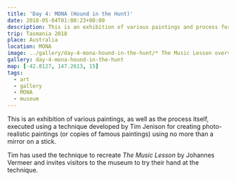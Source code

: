 ```yaml
---
title: 'Day 4: MONA (Hound in the Hunt)'
date: 2018-05-04T01:00:23+00:00
description: This is an exhibition of various paintings and process for creating photo-realistic paintings (or copies of famous paintings).
trip: Tasmania 2018
place: Australia
location: MONA
image: ../gallery/day-4-mona-hound-in-the-hunt/* The Music Lesson overview.jpeg
gallery: day-4-mona-hound-in-the-hunt
map: [-42.8127, 147.2613, 15]
tags:
  - art
  - gallery
  - MONA
  - museum
---
```


This is an exhibition of various paintings, as well as the process itself, executed using a technique developed by Tim Jenison for creating photo-realistic paintings (or copies of famous paintings) using no more than a mirror on a stick.

Tim has used the technique to recreate&nbsp;_The Music Lesson_&nbsp;by Johannes Vermeer and invites visitors to the museum to try their hand at the technique.
